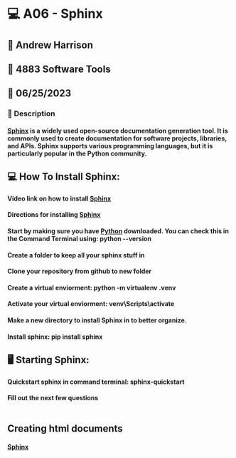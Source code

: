 # :computer: A06 - Sphinx
## :name_badge: Andrew Harrison
## :school: 4883 Software Tools
## :date: 06/25/2023

### :memo: Description
#### [Sphinx](https://www.sphinx-doc.org/en/master/) is a widely used open-source documentation generation tool. It is commonly used to create documentation for software projects, libraries, and APIs. Sphinx supports various programming languages, but it is particularly popular in the Python community.


## :computer: How To Install Sphinx:
#### Video link on how to install [Sphinx](https://www.youtube.com/watch?v=WcUhGT4rs5o)
#### Directions for installing [Sphinx](https://www.sphinx-doc.org/en/master/usage/installation.html)
#### Start by making sure you have [Python](https://www.python.org/downloads/release/python-3114/) downloaded. You can check this in the Command Terminal using: python --version
#### Create a folder to keep all your sphinx stuff in
#### Clone your repository from github to new folder
#### Create a virtual enviorment: python -m virtualenv .venv
#### Activate your virtual enviorment: venv\Scripts\activate
#### Make a new directory to install Sphinx in to better organize.
#### Install sphinx: pip install sphinx

## :desktop_computer: Starting Sphinx:
#### Quickstart sphinx in command terminal: sphinx-quickstart
#### Fill out the next few questions
<img src = " " >

## Creating html documents
#### [Sphinx](file:///C:/Users/ACHar/Sphinx%20Project/4883-SoftwareTools-Harrison/Assignments/A6/_build/html/index.html)
